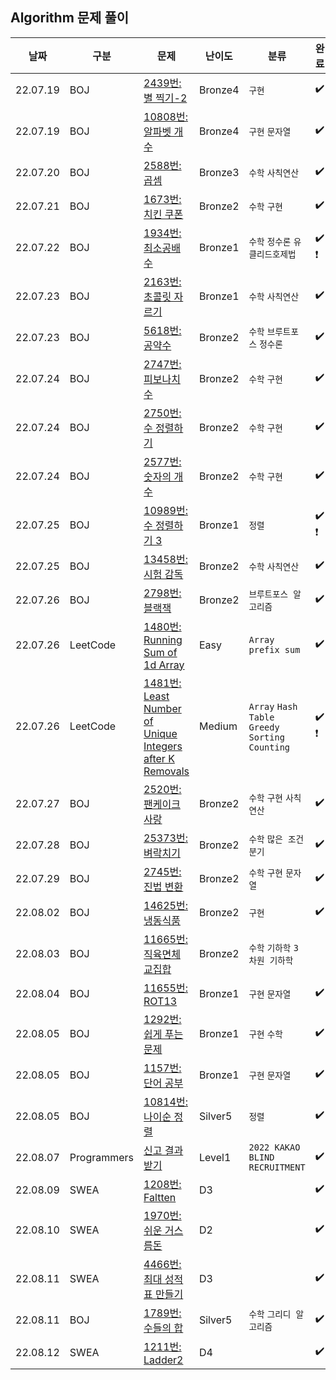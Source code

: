 ## Algorithm 문제 풀이

| 날짜 | 구분 | 문제   | 난이도 | 분류 | 완료 |
|---------------------------------- |---------------|---------------|---------------|----------------|-----------|
| 22.07.19       | BOJ        | [2439번: 별 찍기-2](https://www.acmicpc.net/problem/2439) | Bronze4 | `구현` | :heavy_check_mark: |
| 22.07.19       | BOJ        | [10808번: 알파벳 개수](https://www.acmicpc.net/problem/10808) | Bronze4 | `구현` `문자열` | :heavy_check_mark: |
| 22.07.20       | BOJ        | [2588번: 곱셈](https://www.acmicpc.net/problem/2588) | Bronze3 | `수학` `사칙연산` | :heavy_check_mark: |
| 22.07.21       | BOJ        | [1673번: 치킨 쿠폰](https://www.acmicpc.net/problem/1673) | Bronze2 | `수학` `구현` | :heavy_check_mark: |
| 22.07.22       | BOJ        | [1934번: 최소공배수](https://www.acmicpc.net/problem/1934) | Bronze1 | `수학` `정수론` `유클리드호제법` | :heavy_check_mark:  :heavy_exclamation_mark: |
| 22.07.23       | BOJ        | [2163번: 초콜릿 자르기](https://www.acmicpc.net/problem/2163) | Bronze1 | `수학` `사칙연산` | :heavy_check_mark: |
| 22.07.23       | BOJ        | [5618번: 공약수](https://www.acmicpc.net/problem/5618) | Bronze2 | `수학` `브루트포스` `정수론` | :heavy_check_mark: |
| 22.07.24       | BOJ        | [2747번: 피보나치 수](https://www.acmicpc.net/problem/2747) | Bronze2 | `수학` `구현` | :heavy_check_mark: |
| 22.07.24       | BOJ        | [2750번: 수 정렬하기](https://www.acmicpc.net/problem/2750) | Bronze2 | `수학` `구현` | :heavy_check_mark: |
| 22.07.24       | BOJ        | [2577번: 숫자의 개수](https://www.acmicpc.net/problem/2577) | Bronze2 | `수학` `구현` | :heavy_check_mark: |
| 22.07.25       | BOJ        | [10989번: 수 정렬하기 3](https://www.acmicpc.net/problem/10989) | Bronze1 | `정렬` | :heavy_check_mark:  :heavy_exclamation_mark: |
| 22.07.25       | BOJ        | [13458번: 시험 감독](https://www.acmicpc.net/problem/13458) | Bronze2 | `수학` `사칙연산` | :heavy_check_mark: |
| 22.07.26       | BOJ        | [2798번: 블랙잭](https://www.acmicpc.net/problem/2798) | Bronze2 | `브루트포스 알고리즘` | :heavy_check_mark: |
| 22.07.26       | LeetCode        | [1480번: Running Sum of 1d Array](https://leetcode.com/problems/running-sum-of-1d-array/) | Easy | `Array` `prefix sum` | :heavy_check_mark: |
| 22.07.26       | LeetCode        | [1481번: Least Number of Unique Integers after K Removals](https://leetcode.com/problems/least-number-of-unique-integers-after-k-removals/) | Medium | `Array` `Hash Table` `Greedy` `Sorting` `Counting` | :heavy_check_mark: :heavy_exclamation_mark: |
| 22.07.27       | BOJ        | [2520번: 팬케이크 사랑](https://www.acmicpc.net/problem/2520) | Bronze2 | `수학` `구현` `사칙연산` | :heavy_check_mark: |
| 22.07.28       | BOJ        | [25373번: 벼락치기](https://www.acmicpc.net/problem/25373) | Bronze2 | `수학` `많은 조건 분기` | :heavy_check_mark: |
| 22.07.29       | BOJ        | [2745번: 진법 변환](https://www.acmicpc.net/problem/2745) | Bronze2 | `수학` `구현` `문자열` | :heavy_check_mark: |
| 22.08.02       | BOJ        | [14625번: 냉동식품](https://www.acmicpc.net/problem/14625) | Bronze2 | `구현` | :heavy_check_mark: |
| 22.08.03       | BOJ        | [11665번: 직육면체 교집합](https://www.acmicpc.net/problem/11665) | Bronze2 | `수학` `기하학` `3차원 기하학` |  |
| 22.08.04       | BOJ        | [11655번: ROT13](https://www.acmicpc.net/problem/11655) | Bronze1 | `구현` `문자열` | :heavy_check_mark: |
| 22.08.05       | BOJ        | [1292번: 쉽게 푸는 문제](https://www.acmicpc.net/problem/1292) | Bronze1 | `구현` `수학` | :heavy_check_mark: |
| 22.08.05       | BOJ        | [1157번: 단어 공부](https://www.acmicpc.net/problem/1157) | Bronze1 | `구현` `문자열` | :heavy_check_mark: |
| 22.08.05       | BOJ        | [10814번: 나이순 정렬](https://www.acmicpc.net/problem/10814) | Silver5 | `정렬` | :heavy_check_mark: |
| 22.08.07       | Programmers     | [신고 결과 받기](https://school.programmers.co.kr/learn/courses/30/lessons/92334) | Level1 | `2022 KAKAO BLIND RECRUITMENT` | :heavy_check_mark: |
| 22.08.09       | SWEA     | [1208번: Faltten](https://swexpertacademy.com/main/code/problem/problemDetail.do?contestProbId=AV139KOaABgCFAYh) | D3 |  | :heavy_check_mark: |
| 22.08.10       | SWEA     | [1970번: 쉬운 거스름돈](https://swexpertacademy.com/main/code/problem/problemDetail.do) | D2 |  | :heavy_check_mark: |
| 22.08.11       | SWEA     | [4466번: 최대 성적표 만들기](https://swexpertacademy.com/main/code/problem/problemDetail.do?contestProbId=AWOUfCJ6qVMDFAWg) | D3 |  | :heavy_check_mark: |
| 22.08.11       | BOJ     | [1789번: 수들의 합](https://www.acmicpc.net/problem/1789) | Silver5 | `수학` `그리디 알고리즘` | :heavy_check_mark: |
| 22.08.12       | SWEA     | [1211번: Ladder2](https://swexpertacademy.com/main/code/problem/problemDetail.do?contestProbId=AV14BgD6AEECFAYh) | D4 |  | :heavy_check_mark: |
